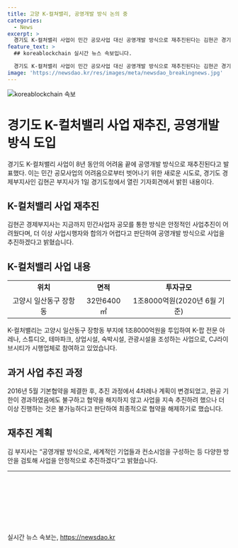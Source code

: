 ```yaml
---
title: 고양 K-컬쳐밸리, 공영개발 방식 논의 중
categories:
  - News
excerpt: >
  경기도 K-컬처밸리 사업이 민간 공모사업 대신 공영개발 방식으로 재추진된다는 김현곤 경기도 경제부지사의 발언이 이목을 끌고 있다. 경기도는 어려운 사업 추진 상황과 협약 해제로 사업을 새로운 방향으로 이끌겠다는 계획을 밝혔다. K-컬처밸리는 1조8000억원 투입해 K-팝 전문 아레나 등을 조성하는 사업으로, 현재 공정률은 3%를 조금 넘는 상황이며, 경기도는 공영개발 방식으로 안정적인 추진을 위해 다양한 방안을 검토 중이라고 전했다.
feature_text: >
  ## koreablockchain 실시간 뉴스 속보입니다.

  경기도 K-컬처밸리 사업이 민간 공모사업 대신 공영개발 방식으로 재추진된다는 김현곤 경기도 경제부지사의 발언이 이목을 끌고 있다. 경기도는 어려운 사업 추진 상황과 협약 해제로 사업을 새로운 방향으로 이끌겠다는 계획을 밝혔다. K-컬처밸리는 1조8000억원 투입해 K-팝 전문 아레나 등을 조성하는 사업으로, 현재 공정률은 3%를 조금 넘는 상황이며, 경기도는 공영개발 방식으로 안정적인 추진을 위해 다양한 방안을 검토 중이라고 전했다.
image: 'https://newsdao.kr/res/images/meta/newsdao_breakingnews.jpg'
---
```


<p><img src="https://newsdao.kr/res/images/meta/newsdao_breakingnews.jpg" alt="koreablockchain 속보" /></p>

<h1>경기도 K-컬처밸리 사업 재추진, 공영개발 방식 도입</h1>

<p data-ke-size="size16">경기도 K-컬처밸리 사업이 8년 동안의 어려움 끝에 공영개발 방식으로 재추진된다고 발표했다. 이는 민간 공모사업의 어려움으로부터 벗어나기 위한 새로운 시도로, 경기도 경제부지사인 김현곤 부지사가 1일 경기도청에서 열린 기자회견에서 밝힌 내용이다.</p>

<h2 data-ke-size="size26">K-컬처밸리 사업 재추진</h2>

<p data-ke-size="size16">김현곤 경제부지사는 지금까지 민간사업자 공모를 통한 방식은 안정적인 사업추진이 어려웠다며, 더 이상 사업시행자와 합의가 어렵다고 판단하여 공영개발 방식으로 사업을 추진하겠다고 밝혔습니다.</p>

<h2 data-ke-size="size26">K-컬처밸리 사업 내용</h2>

<table>
    <tr>
        <td style="text-align: center; height: 17px;"><b>위치</b></td>
        <td style="text-align: center; height: 17px;"><b>면적</b></td>
        <td style="text-align: center; height: 17px;"><b>투자규모</b></td>
    </tr>
    <tr>
        <td style="text-align: center; height: 17px;">고양시 일산동구 장항동</td>
        <td style="text-align: center; height: 17px;">32만6400㎡</td>
        <td style="text-align: center; height: 17px;">1조8000억원(2020년 6월 기준)</td>
    </tr>
</table>

<p data-ke-size="size16">K-컬처밸리는 고양시 일산동구 장항동 부지에 1조8000억원을 투입하여 K-팝 전문 아레나, 스튜디오, 테마파크, 상업시설, 숙박시설, 관광시설을 조성하는 사업으로, CJ라이브시티가 시행업체로 참여하고 있었습니다.</p>

<h2 data-ke-size="size26">과거 사업 추진 과정</h2>

<p data-ke-size="size16">2016년 5월 기본협약을 체결한 후, 추진 과정에서 4차례나 계획이 변경되었고, 완공 기한이 경과하였음에도 불구하고 협약을 해지하지 않고 사업을 지속 추진하려 했으나 더 이상 진행하는 것은 불가능하다고 판단하여 최종적으로 협약을 해제하기로 했습니다.</p>

<h2 data-ke-size="size26">재추진 계획</h2>

<p data-ke-size="size16">김 부지사는 “공영개발 방식으로, 세계적인 기업들과 컨소시엄을 구성하는 등 다양한 방안을 검토해 사업을 안정적으로 추진하겠다”고 밝혔습니다.</p>

<hr>

<p data-ke-size="size16">&nbsp;</p>

<p data-ke-size="size16">&nbsp;</p>

<p data-ke-size="size16">&nbsp;</p>

<p data-ke-size="size16">&nbsp;</p>
실시간 뉴스 속보는, <a href="https://newsdao.kr" rel="dofollow">https://newsdao.kr</a>


